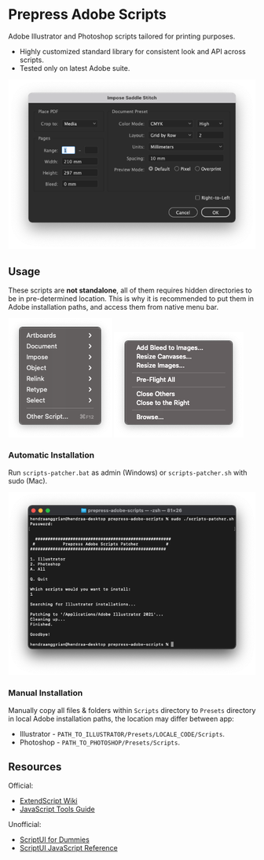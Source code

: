 Prepress Adobe Scripts
======================

Adobe Illustrator and Photoshop scripts tailored for printing purposes.
* Highly customized standard library for consistent look and API across scripts.
* Tested only on latest Adobe suite.

![impose](art/impose.png)

Usage
-----

These scripts are **not standalone**, all of them requires hidden directories to be in pre-determined location. This is why it is recommended to put them in Adobe installation paths, and access them from native menu bar.

![scripts-menu-illustrator](art/scripts-menu-illustrator.png)
![scripts-menu-photoshop](art/scripts-menu-photoshop.png)

### Automatic Installation
Run `scripts-patcher.bat` as admin (Windows) or `scripts-patcher.sh` with sudo (Mac).

![scripts-patcher](art/scripts-patcher.png)

### Manual Installation
Manually copy all files & folders within `Scripts` directory to `Presets` directory in local Adobe installation paths, the location may differ between app:
* Illustrator - `PATH_TO_ILLUSTRATOR/Presets/LOCALE_CODE/Scripts`.
* Photoshop - `PATH_TO_PHOTOSHOP/Presets/Scripts`.

Resources
---------

Official:
* [ExtendScript Wiki](https://github.com/ExtendScript/wiki/wiki)
* [JavaScript Tools Guide](https://wwwimages2.adobe.com/content/dam/acom/en/devnet/scripting/pdfs/javascript_tools_guide.pdf)

Unofficial:
* [ScriptUI for Dummies](https://adobeindd.com/view/publications/a0207571-ff5b-4bbf-a540-07079bd21d75/92ra/publication-web-resources/pdf/scriptui-2-16-j.pdf)
* [ScriptUI JavaScript Reference](http://jongware.mit.edu/scriptuihtml/Sui/index_1.html)
